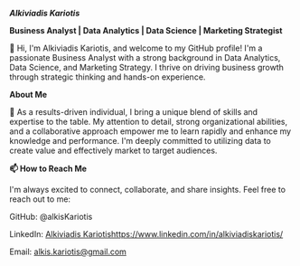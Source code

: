 _**Alkiviadis Kariotis**_
  
**Business Analyst | Data Analytics | Data Science | Marketing Strategist**

👋 Hi, I'm Alkiviadis Kariotis, and welcome to my GitHub profile! 
I'm a passionate Business Analyst with a strong background in Data Analytics,
Data Science, and Marketing Strategy. I thrive on driving business growth through strategic thinking and hands-on experience.

**About Me**

👀 As a results-driven individual, I bring a unique blend of skills and expertise to the table. 
My attention to detail, strong organizational abilities, and a collaborative approach 
empower me to learn rapidly and enhance my knowledge and performance. 
I'm deeply committed to utilizing data to create value and effectively market to target audiences.

**📫 How to Reach Me**

I'm always excited to connect, collaborate, and share insights. Feel free to reach out to me:

GitHub: @alkisKariotis

LinkedIn: [Alkiviadis Kariotis](https://www.linkedin.com/in/alkiviadiskariotis/)https://www.linkedin.com/in/alkiviadiskariotis/

Email: alkis.kariotis@gmail.com
